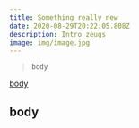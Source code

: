 ```yaml
---
title: Something really new
date: 2020-08-29T20:22:05.808Z
description: Intro zeugs
image: img/image.jpg
---
```

> `body`

[body](google.de)

## **body**